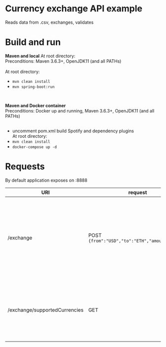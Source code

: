 # Currency exchange API example
Reads data from .csv, exchanges, validates

# Build and run

**Maven and local** At root directory:<br>
Preconditions: Maven 3.6.3+, OpenJDK11 (and all PATHs)<br><br>
At root directory:<br>
- `mvn clean install`<br>
- `mvn spring-boot:run`<br>
<br>

**Maven and Docker container**<br>
Preconditions: Docker up and running, Maven 3.6.3+, OpenJDK11 (and all PATHs)<br><br>
- uncomment pom.xml build Spotify and dependency plugins<br>
At root directory:<br>
- `mvn clean install`<br>
- `docker-compose up -d`<br>

# Requests
By default application exposes on :8888

URI|request|response|description
---|---|---|---
/exchange|POST `{from":"USD","to":"ETH","amount":10.50}`|200, `{"exchange_amount" : 0.007796718290392317, "exchange_rate" : 846.510000000000000000, "from_currency" : { "name" : "USD", "rate" : 0.809552722 }, "to_currency" : { "name" : "ETH", "rate" : 685.29447470022 }, "request" : { "from" : "USD", "to" : "ETH", "amount" : 6.6}, "timestamp" : "2020-09-13T16:40:34.856+00:00" }`| Exchange currency
/exchange/supportedCurrencies|GET|200, `[{ "name" : "EUR", "rate" : 1 }, { "name" : "USD", "rate" : 0.809552722 }, { "name" : "GBP", "rate" : 1.126695 }, { "name" : "BTC", "rate" : 6977.0896569209 }, { "name" : "ETH", "rate" : 685.29447470022 }, { "name" : "FKE", "rate" : 0.025 }]`| Get all supported currencies